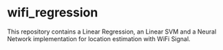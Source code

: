 # wifi_regression
This repository contains a Linear Regression, an Linear SVM and a Neural Network implementation for location estimation with WiFi Signal.
